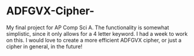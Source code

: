 # ADFGVX-Cipher-
My final project for AP Comp Sci A. The functionality is somewhat simplistic, since it only allows for a 4 letter keyword. I had a week to 
work on this. I would love to create a more efficient ADFGVX cipher, or just a cipher in general, in the future! 

